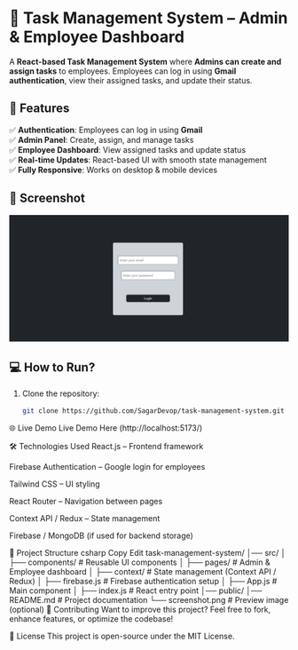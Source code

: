 # 🏢 Task Management System – Admin & Employee Dashboard  

A **React-based Task Management System** where **Admins can create and assign tasks** to employees. Employees can log in using **Gmail authentication**, view their assigned tasks, and update their status.  

## 🚀 Features  
✅ **Authentication**: Employees can log in using **Gmail**  
✅ **Admin Panel**: Create, assign, and manage tasks  
✅ **Employee Dashboard**: View assigned tasks and update status  
✅ **Real-time Updates**: React-based UI with smooth state management  
✅ **Fully Responsive**: Works on desktop & mobile devices  

## 📸 Screenshot  
![App Preview](./preview.png)   

## 💻 How to Run?  
1. Clone the repository:  
   ```bash
   git clone https://github.com/SagarDevop/task-management-system.git

🌐 Live Demo
Live Demo Here (http://localhost:5173/)

🛠 Technologies Used
React.js – Frontend framework

Firebase Authentication – Google login for employees

Tailwind CSS – UI styling

React Router – Navigation between pages

Context API / Redux – State management

Firebase / MongoDB (if used for backend storage)

📌 Project Structure
csharp
Copy
Edit
task-management-system/
│── src/
│   ├── components/    # Reusable UI components
│   ├── pages/         # Admin & Employee dashboard
│   ├── context/       # State management (Context API / Redux)
│   ├── firebase.js    # Firebase authentication setup
│   ├── App.js         # Main component
│   ├── index.js       # React entry point
│── public/
│── README.md          # Project documentation
└── screenshot.png     # Preview image (optional)
🤝 Contributing
Want to improve this project? Feel free to fork, enhance features, or optimize the codebase!

📜 License
This project is open-source under the MIT License.
   

